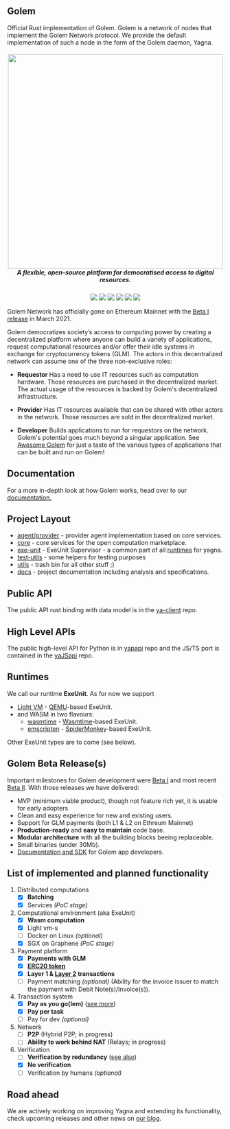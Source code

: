 ## Golem

Official Rust implementation of Golem. Golem is a network of nodes that implement the Golem Network protocol. We provide the default implementation of such a node in the form of the Golem daemon, Yagna.

<h5 align="center">
  <a href='https://golem.network/'><img
      width='500px'
      alt=''
      src="https://user-images.githubusercontent.com/35585644/111472751-939f5100-872a-11eb-8c26-926117080e35.png" /></a>
  <br/>A flexible, open-source platform for democratised access to digital resources.
</a>
</h5>

</p>
<p align="center">
    <a href="https://github.com/golemfactory/yagna/workflows/CI/badge.svg" alt="CI">
        <img src="https://github.com/golemfactory/yagna/workflows/CI/badge.svg" /></a>
    <a href="https://github.com/golemfactory/yagna/watchers" alt="Watch on GitHub">
        <img src="https://img.shields.io/github/watchers/golemfactory/yagna.svg?style=social" /></a>
    <a href="https://github.com/golemfactory/yagna/stargazers" alt="Star on GitHub">
        <img src="https://img.shields.io/github/stars/golemfactory/yagna.svg?style=social" /></a>
    <a href="https://discord.gg/y29dtcM" alt="Discord">
        <img src="https://img.shields.io/discord/684703559954333727?logo=discord" /></a>
    <a href="https://twitter.com/golemproject" alt="Twitter">
        <img src="https://img.shields.io/twitter/follow/golemproject?style=social" /></a>
    <a href="https://reddit.com/GolemProject" alt="Reddit">
        <img src="https://img.shields.io/reddit/subreddit-subscribers/GolemProject?style=social" /></a>
</p>

Golem Network has officially gone on Ethereum Mainnet with the [Beta I release](https://blog.golemproject.net/mainnet-release-beta-i/) in March 2021.

Golem democratizes society’s access to computing power by creating a decentralized platform where anyone can build a variety of applications, request computational resources and/or offer their idle systems in exchange for cryptocurrency tokens (GLM). The actors in this decentralized network can assume one of the three non-exclusive roles:

* **Requestor**
Has a need to use IT resources such as computation hardware. Those resources are purchased in the decentralized market. The actual usage of the resources is backed by Golem's decentralized infrastructure.

* **Provider**
Has IT resources available that can be shared with other actors in the network. Those resources are sold in the decentralized market.

* **Developer**
Builds applications to run for requestors on the network. Golem's potential goes much beyond a singular application. See [Awesome Golem](https://github.com/golemfactory/awesome-golem/blob/main/README.md#%EF%B8%8F-apps) for just a taste of the various types of applications that can be built and run on Golem!

## Documentation
For a more in-depth look at how Golem works, head over to our [documentation.](https://handbook.golem.network/)

## Project Layout

* [agent/provider](agent/provider) - provider agent implementation based on core services.
* [core](core) - core services for the open computation marketplace.
* [exe-unit](exe-unit) -  ExeUnit Supervisor - a common part of all [runtimes](#runtimes) for yagna.
* [test-utils](test-utils) - some helpers for testing purposes
* [utils](utils) - trash bin for all other stuff ;)
* [docs](docs) - project documentation including analysis and specifications.

## Public API
The public API rust binding with data model is in the 
[ya-client](https://github.com/golemfactory/ya-client) repo.

## High Level APIs
The public high-level API for Python is in 
[yapapi](https://github.com/golemfactory/yapapi) repo and the JS/TS port is contained in the [yaJSapi](https://github.com/golemfactory/yajsapi) repo.

## Runtimes
We call our runtime **ExeUnit**. As for now we support
 * [Light VM](https://github.com/golemfactory/ya-runtime-vm) - [QEMU](https://www.qemu.org/)\-based ExeUnit.
 * and WASM in two flavours:
   * [wasmtime](https://github.com/golemfactory/ya-runtime-wasi) - [Wasmtime](https://github.com/bytecodealliance/wasmtime)\-based ExeUnit.
   * [emscripten](https://github.com/golemfactory/ya-runtime-emscripten) - [SpiderMonkey](https://github.com/servo/rust-mozjs)\-based ExeUnit.

Other ExeUnit types are to come (see below).

## Golem Beta Release(s)
Important milestones for Golem development were [Beta I](https://github.com/golemfactory/yagna/releases/tag/v0.6.1) and most recent [Beta II](https://github.com/golemfactory/yagna/releases/tag/v0.7.0). With those releases we have delivered:
* MVP (minimum viable product), though not feature rich yet, it is usable for early adopters
* Clean and easy experience for new and existing users.
* Support for GLM payments (both L1 & L2 on Ethreum Mainnet)
* **Production-ready** and **easy to maintain** code base.
* **Modular architecture** with all the building blocks beeing replaceable.
* Small binaries (under 30Mb).
* [Documentation and SDK](https://handbook.golem.network/) for Golem app developers.

## List of implemented and planned functionality 

1. Distributed computations
    * [x] **Batching**
    * [x] Services _(PoC stage)_
1. Computational environment (aka ExeUnit)
   * [x] **Wasm computation**
   * [x] Light vm-s
   * [ ] Docker on Linux _(optional)_
   * [x] SGX on Graphene _(PoC stage)_
1. Payment platform
    * [x] **Payments with GLM**
    * [x] [**ERC20 token**](https://blog.golemproject.net/gnt-to-glm-migration/)
    * [x] **Layer 1 & [Layer 2](https://blog.golemproject.net/new-golem-alpha-iii-reveal/) transactions**
    * [ ] Payment matching _(optional)_ (Ability for the invoice issuer to match the payment with Debit Note(s)/Invoice(s)).
1. Transaction system
    * [x] **Pay as you go(lem)** ([see more](https://blog.golemproject.net/pay-as-you-use-golem-a-brief-but-effective-primer/))
    * [x] **Pay per task**
    * [ ] Pay for dev _(optional)_
1. Network
    * [ ] **P2P** (Hybrid P2P; in progress) 
    * [ ] **Ability to work behind NAT** (Relays; in progress)
1. Verification
    * [ ] **Verification by redundancy** ([see also](https://blog.golemproject.net/gwasm-verification/))
    * [x] **No verification**
    * [ ] Verification by humans _(optional)_

## Road ahead

We are actively working on improving Yagna and extending its functionality, check upcoming releases and other news on [our blog](https://blog.golem.network/).

